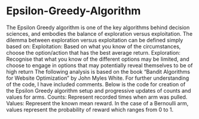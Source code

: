 # Epsilon-Greedy-Algorithm
The Epsilon Greedy algorithm is one of the key algorithms behind decision sciences, and embodies the balance of exploration versus exploitation. The dilemma between exploration versus exploitation can be defined simply based on:
Exploitation: Based on what you know of the circumstances, choose the option/action that has the best average return.
Exploration: Recognise that what you know of the different options may be limited, and choose to engage in options that may potentially reveal themselves to be of high return
The following analysis is based on the book “Bandit Algorithms for Website Optimization” by John Myles White. For further understanding of the code, I have included comments.
Below is the code for creation of the Epsilon Greedy algorithm setup and progressive updates of counts and values for arms.
Counts: Represent recorded times when arm was pulled.
Values: Represent the known mean reward. In the case of a Bernoulli arm, values represent the probability of reward which ranges from 0 to 1.
